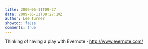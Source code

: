 ```yaml
---
title: 2009-06-11T09-27
date: 2009-06-11T09:27:18Z
author: Lee Turner
showtoc: false
comments: true
---
```


Thinking of having a play with Evernote - http://www.evernote.com/

